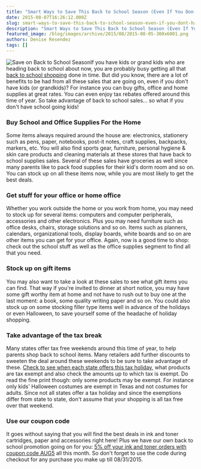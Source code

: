 ```yaml
---
title: "Smart Ways to Save This Back to School Season (Even If You Don't' Have Kids)"
date: 2015-08-07T16:26:12.000Z
slug: smart-ways-to-save-this-back-to-school-season-even-if-you-dont-have-kids
description: "Smart Ways to Save This Back to School Season (Even If You Don't' Have Kids)"
featured_image: /blog/images/archive/2015/08/2015-08-05-300x6001.png
authors: Denise Resendez
tags: []
---
```


![Save on Back to School Season](/blog/images/archive/2015/08/2015-08-05-300x6001.png)If you have kids or grand kids who are heading back to school about now, you are probably busy getting all that [back to school shopping](https://www.tomatoink.com/blog/posts/back-to-school-tips-for-parents.html) done in time. But did you know, there are a lot of benefits to be had from all these sales that are going on, even if you don't have kids (or grandkids)? For instance you can buy gifts, office and home supplies at great rates. You can even enjoy tax rebates offered around this time of year. So take advantage of back to school sales… so what if you don't have school going kids!

### **Buy School and Office Supplies For the Home**

Some items always required around the house are: electronics, stationery such as pens, paper, notebooks, post-it notes, craft supplies, backpacks, markers, etc. You will also find sports gear, furniture, personal hygiene & skin care products and cleaning materials at these stores that have back to school supplies sales. Several of these sales have groceries as well since many parents like to pack food supplies for their kid's dorm room and so on. You can stock up on all these items now, while you are most likely to get the best deals.

### **Get stuff for your office or home office**

Whether you work outside the home or you work from home, you may need to stock up for several items: computers and computer peripherals, accessories and other electronics. Plus you may need furniture such as office desks, chairs, storage solutions and so on. Items such as planners, calendars, organizational tools, display boards, white boards and so on are other items you can get for your office. Again, now is a good time to shop: check out the school stuff as well as the office supplies segment to find all that you need.

### **Stock up on gift items**

You may also want to take a look at these sales to see what gift items you can find. That way if you're invited to dinner at short notice, you may have some gift worthy item at home and not have to rush out to buy one at the last moment: a book, some quality writing paper and so on. You could also stock up on some stocking filler type items well in advance of the holidays or even Halloween, to save yourself some of the headache of holiday shopping.

### **Take advantage of the tax break**

Many states offer tax free weekends around this time of year, to help parents shop back to school items. Many retailers add further discounts to sweeten the deal around these weekends to be sure to take advantage of these. [Check to see when each state offers this tax holiday](http://www.passionforsavings.com/back-to-school-tax-free-weekend/), what products are tax exempt and also check the amounts up to which tax is exempt. Do read the fine print though: only some products may be exempt. For instance only kids' Halloween costumes are exempt in Texas and not costumes for adults. Since not all states offer a tax holiday and since the exemptions differ from state to state, don't assume that your shopping is all tax free over that weekend.

### **Use our coupon code**

It goes without saying that you will find the best deals in ink and toner cartridges, paper and accessories right here! Plus we have our own back to school promotion going on for you: [5% off your ink and toner orders with coupon code AUG5](https://www.tomatoink.com) all this month. So don't forget to use the code during checkout for any purchase you make up till 08/31/2015.